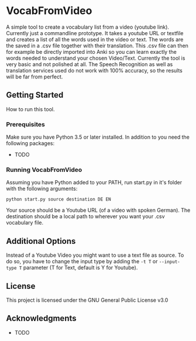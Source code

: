 # VocabFromVideo
A simple tool to create a vocabulary list from a video (youtube link). Currently just a commandline prototype.
It takes a youtube URL or textfile and creates a list of all the words used in the video or text. The words are the saved in a .csv file together with their translation. This .csv file can then for example be directly imported into Anki so you can learn exactly the words needed to understand your chosen Video/Text.
Currently the tool is very basic and not polished at all. The Speech Recognition as well as translation services used do not work with 100% accuracy, so the results will be far from perfect.
## Getting Started
How to run this tool.
### Prerequisites
Make sure you have Python 3.5 or later installed.
In addition to you need the following packages:
* TODO
### Running VocabFromVideo
Assuming you have Python added to your PATH, run start.py in it's folder with the following arguments:

`python start.py source destination DE EN`

Your source should be a Youtube URL (of a video with spoken German).
The destination should be a local path to wherever you want your .csv vocabulary file.

## Additional Options
Instead of a Youtube Video you might want to use a text file as source. To do so, you have to change the input type by adding the `-t T` or `--input-type T` parameter (T for Text, default is Y for Youtube).

## License
This project is licensed under the GNU General Public License v3.0

## Acknowledgments

* TODO
